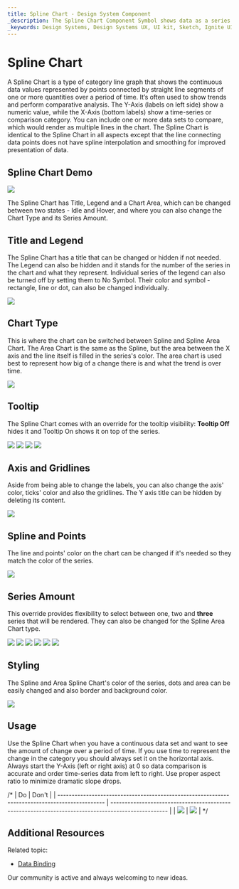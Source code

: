 ```yaml
---
title: Spline Chart - Design System Component
_description: The Spline Chart Component Symbol shows data as a series of points connected by lines with splines.
_keywords: Design Systems, Design Systems UX, UI kit, Sketch, Ignite UI for Angular, Sketch to Angular, Sketch to Angular, Angular, Angular Design System, Export code from Sketch, Design Kits for Angular, Sketch HTML, Sketch to HTML, Sketch UI kits
---
```


# Spline Chart

 A Spline Chart is a type of category line graph that shows the continuous data values represented by points connected by straight line segments of one or more quantities over a period of time. It’s often used to show trends and perform comparative analysis. The Y-Axis (labels on left side) show a numeric value, while the X-Axis (bottom labels) show a time-series or comparison category. You can include one or more data sets to compare, which would render as multiple lines in the chart. The Spline Chart is identical to the Spline Chart in all aspects except that the line connecting data points does not have spline interpolation and smoothing for improved presentation of data.


## Spline Chart Demo

<img class="responsive-img" src="../images/line_chart_three_series.png" srcset="../images/line_chart_three_series@2x.png 2x" />

The Spline Chart has Title, Legend and a Chart Area, which can be changed between two states - Idle and Hover, and where you can also change the Chart Type and its Series Amount.

## Title and Legend

The Spline Chart has a title that can be changed or hidden if not needed. The Legend can also be hidden and it stands for the number of the series in the chart and what they represent. Individual series of the legend can also be turned off by setting them to No Symbol. Their color and symbol - rectangle, line or dot, can also be changed individually.

<img class="responsive-img" src="../images/line_chart_legend.png" srcset="../images/line_chart_three_legend@2x.png 2x" />

## Chart Type

This is where the chart can be switched between Spline and Spline Area Chart. The Area Chart is the same as the Spline, but the area between the X axis and the line itself is filled in the series's color. The area chart is used best to represent how big of a change there is and what the trend is over time.

<img class="responsive-img" src="../images/line_area_chart_three_series.png" srcset="../images/line_area_chart_three_series@2x.png 2x" />

## Tooltip

The Spline Chart comes with an override for the tooltip visibility: **Tooltip Off** hides it and Tooltip On shows it on top of the series.

<img class="responsive-img" src="../images/line_chart_tooltip-off.png" srcset="../images/line_chart_tooltip-off@2x.png 2x" />
<img class="responsive-img" src="../images/line_area_chart_tooltip-off.png" srcset="../images/line_area_chart_tooltip-off@2x.png 2x" />
<img class="responsive-img" src="../images/line_chart_tooltip-on.png" srcset="../images/line_chart_tooltip-on@2x.png 2x" />
<img class="responsive-img" src="../images/line_area_chart_tooltip-on.png" srcset="../images/line_area_chart_tooltip-on@2x.png 2x" />

## Axis and Gridlines

Aside from being able to change the labels, you can also change the axis' color, ticks' color and also the gridlines. The Y axis title can be hidden by deleting its content.

<img class="responsive-img" src="../images/line_chart_axis.png" srcset="../images/line_chart_axis@2x.png 2x" />

## Spline and Points

The line and points' color on the chart can be changed if it's needed so they match the color of the series.

<img class="responsive-img" src="../images/line_chart_colors.png" srcset="../images/line_chart_color@2x.png 2x" />

## Series Amount

This override provides flexibility to select between one, two and **three** series that will be rendered. They can also be changed for the Spline Area Chart type.

<img class="responsive-img" src="../images/line_chart_one_series.png" srcset="../images/line_chart_one_series@2x.png 2x" />
<img class="responsive-img" src="../images/line_chart_two_series.png" srcset="../images/line_chart_two_series@2x.png 2x" />
<img class="responsive-img" src="../images/line_chart_three_series.png" srcset="../images/line_chart_three_series@2x.png 2x" />

<img class="responsive-img" src="../images/line_area_chart_one_series.png" srcset="../images/line_area_chart_one_series@2x.png 2x" />
<img class="responsive-img" src="../images/line_area_chart_two_series.png" srcset="../images/line_area_chart_two_series@2x.png 2x" />
<img class="responsive-img" src="../images/line_area_chart_three_series.png" srcset="../images/line_area_hart_three_series@2x.png 2x" />

## Styling

The Spline and Area Spline Chart's color of the series, dots and area can be easily changed and also border and background color.

<img class="responsive-img" src="../images/line_chart_styling.png" srcset="../images/line_chart_styling@2x.png 2x" />

## Usage

Use the Spline Chart when you have a continuous data set and want to see the amount of change over a period of time. If you use time to represent the change in the category you should always set it on the horizontal axis. Always start the Y-Axis (left or right axis) at 0 so data comparison is accurate and order time-series data from left to right. Use proper aspect ratio to minimize dramatic slope drops.


/* | Do                                                                                             | Don't                                                                                              |
| ---------------------------------------------------------------------------------------------- | -------------------------------------------------------------------------------------------------- |
| <img class="responsive-img" src="../images/line_chart_do1.png" srcset="../images/line_chart_do1@2x.png 2x" /> | <img class="responsive-img" src="../images/line_chart_dont1.png" srcset="../images/line_chart_dont1@2x.png 2x" /> | */

## Additional Resources

Related topic:

- [Data Binding](../codegen/data-binding.md)
  <div class="divider--half"></div>

Our community is active and always welcoming to new ideas.


